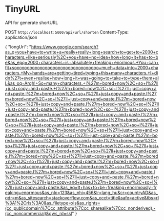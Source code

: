 # TinyURL

API for generate shortURL

POST `http://localhost:5000/api/url/shorten`
Content-Type: application/json

{
   "longUrl": "https://www.google.com/search?as_q=you+have+to+write+a+really+really+long+search+to+get+to+2000+characters.+like+seriously%2C+you+have+no+idea+how+long+it+has+to+be&as_epq=2000+characters+is+absolutely+freaking+enormous.+You+can+fit+sooooooooooooooooooooooooooooooooo+much+data+into+2000+characters.+My+hands+are+getting+tired+typing+this+many+characters.+I+didn%27t+even+realise+how+long+it+was+going+to+take+to+type+them+all.&as_oq=Argh!+So+many+characters.+I%27m+bored+now%2C+so+I%27ll+just+copy+and+paste.+I%27m+bored+now%2C+so+I%27ll+just+copy+and+paste.I%27m+bored+now%2C+so+I%27ll+just+copy+and+paste.I%27m+bored+now%2C+so+I%27ll+just+copy+and+paste.I%27m+bored+now%2C+so+I%27ll+just+copy+and+paste.I%27m+bored+now%2C+so+I%27ll+just+copy+and+paste.I%27m+bored+now%2C+so+I%27ll+just+copy+and+paste.I%27m+bored+now%2C+so+I%27ll+just+copy+and+paste.I%27m+bored+now%2C+so+I%27ll+just+copy+and+paste.I%27m+bored+now%2C+so+I%27ll+just+copy+and+paste.I%27m+bored+now%2C+so+I%27ll+just+copy+and+paste.I%27m+bored+now%2C+so+I%27ll+just+copy+and+paste.I%27m+bored+now%2C+so+I%27ll+just+copy+and+paste.I%27m+bored+now%2C+so+I%27ll+just+copy+and+paste.I%27m+bored+now%2C+so+I%27ll+just+copy+and+paste.I%27m+bored+now%2C+so+I%27ll+just+copy+and+paste.I%27m+bored+now%2C+so+I%27ll+just+copy+and+paste.I%27m+bored+now%2C+so+I%27ll+just+copy+and+paste.I%27m+bored+now%2C+so+I%27ll+just+copy+and+paste.I%27m+bored+now%2C+so+I%27ll+just+copy+and+paste.I%27m+bored+now%2C+so+I%27ll+just+copy+and+paste.I%27m+bored+now%2C+so+I%27ll+just+copy+and+paste.I%27m+bored+now%2C+so+I%27ll+just+copy+and+paste.I%27m+bored+now%2C+so+I%27ll+just+copy+and+paste.I%27m+bored+now%2C+so+I%27ll+just+copy+and+paste.&as_eq=It+has+to+be+freaking+enormously+freaking+enormous&as_nlo=123&as_nhi=456&lr=lang_hu&cr=countryAD&as_qdr=m&as_sitesearch=stackoverflow.com&as_occt=title&safe=active&tbs=rl%3A1%2Crls%3A0&as_filetype=xls&as_rights=(cc_publicdomain%7Ccc_attribute%7Ccc_sharealike%7Ccc_nonderived).-(cc_noncommercial)&gws_rd=ssl"
}
